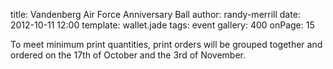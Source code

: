 title: Vandenberg Air Force Anniversary Ball
author: randy-merrill
date: 2012-10-11 12:00
template: wallet.jade
tags: event
gallery: 400
onPage: 15

To meet minimum print quantities, print orders will be grouped together and ordered on the 17th of October and the 3rd of November.
